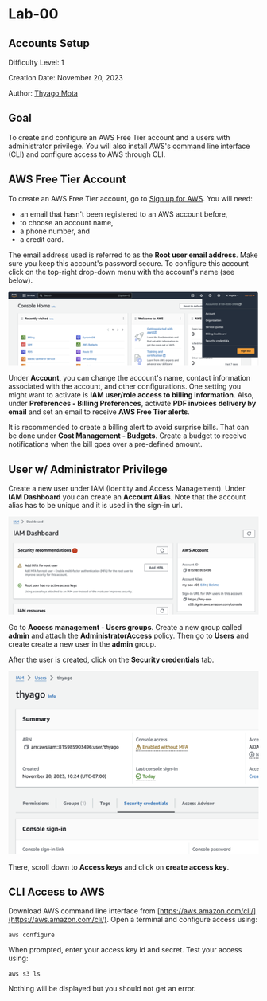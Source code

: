 # Lab-00

## Accounts Setup

Difficulty Level: 1

Creation Date: November 20, 2023

Author: [Thyago Mota](https://github.com/thyagomota)

## Goal

To create and configure an AWS Free Tier account and a users with administrator privilege. You will also install AWS's command line interface (CLI) and configure access to AWS through CLI. 

## AWS Free Tier Account 

To create an AWS Free Tier account, go to [Sign up for AWS](https://portal.aws.amazon.com/billing/signup#/start/email). You will need: 

* an email that hasn't been registered to an AWS account before,  
* to choose an account name, 
* a phone number, and 
* a credit card. 

The email address used is referred to as the **Root user email address**. Make sure you keep this account's password secure. To configure this account click on the top-right drop-down menu with the account's name (see below). 

![pic1.png](pics/pic1.png)

Under **Account**, you can change the account's name, contact information associated with the account, and other configurations. One setting you might want to activate is **IAM user/role access to billing information**. Also, under **Preferences - Billing Preferences**, activate **PDF invoices delivery by email** and set an email to receive **AWS Free Tier alerts**. 

It is recommended to create a billing alert to avoid surprise bills. That can be done under **Cost Management - Budgets**. Create a budget to receive notifications when the bill goes over a pre-defined amount. 

## User w/ Administrator Privilege 

Create a new user under IAM (Identity and Access Management). Under **IAM Dashboard** you can create an **Account Alias**. Note that the account alias has to be unique and it is used in the sign-in url. 

![pic2.png](pics/pic2.png)

Go to **Access management - Users groups**. Create a new group called **admin** and attach the **AdministratorAccess** policy. Then go to **Users** and create create a new user in the **admin** group. 

After the user is created, click on the **Security credentials** tab. 

![pic3.png](pics/pic3.png)

There, scroll down to **Access keys** and click on **create access key**. 

## CLI Access to AWS

Download AWS command line interface from [https://aws.amazon.com/cli/](https://aws.amazon.com/cli/). Open a terminal and configure access using: 

```
aws configure
```

When prompted, enter your access key id and secret. Test your access using: 

```
aws s3 ls
```

Nothing will be displayed but you should not get an error. 